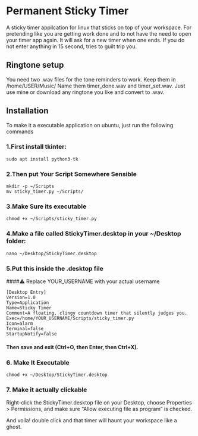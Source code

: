 # Permanent Sticky Timer

A sticky timer appilcation for linux that sticks on top of your workspace. For pretending like you are getting work done and to not have the need to open your timer app again. It will ask for a new timer when one ends. If you do not enter anything in 15 second, tries to guilt trip you.

## Ringtone setup
You need two .wav files for the tone reminders to work. Keep them in /home/USER/Music/
Name them timer_done.wav and timer_set.wav.
Just use mine or download any ringtone you like and convert to .wav. 

## Installation
To make it a executable application on ubuntu, just run the following commands

### 1.First install tkinter:

    sudo apt install python3-tk
 
### 2.Then put Your Script Somewhere Sensible

    mkdir -p ~/Scripts
    mv sticky_timer.py ~/Scripts/

### 3.Make Sure its executable

    chmod +x ~/Scripts/sticky_timer.py


### 4.Make a file called StickyTimer.desktop in your ~/Desktop folder:

    nano ~/Desktop/StickyTimer.desktop

### 5.Put this inside the .desktop file
####⚠️ Replace YOUR_USERNAME with your actual username


    [Desktop Entry]
    Version=1.0
    Type=Application
    Name=Sticky Timer
    Comment=A floating, clingy countdown timer that silently judges you.
    Exec=/home/YOUR_USERNAME/Scripts/sticky_timer.py
    Icon=alarm
    Terminal=false
    StartupNotify=false


#### Then save and exit (Ctrl+O, then Enter, then Ctrl+X).

### 6.  Make It Executable
    chmod +x ~/Desktop/StickyTimer.desktop

### 7. Make it actually clickable
   Right-click the StickyTimer.desktop file on your Desktop, choose Properties > Permissions, and make sure “Allow executing file as program” is checked.


And voila! double click and that timer will haunt your workspace like a ghost.
